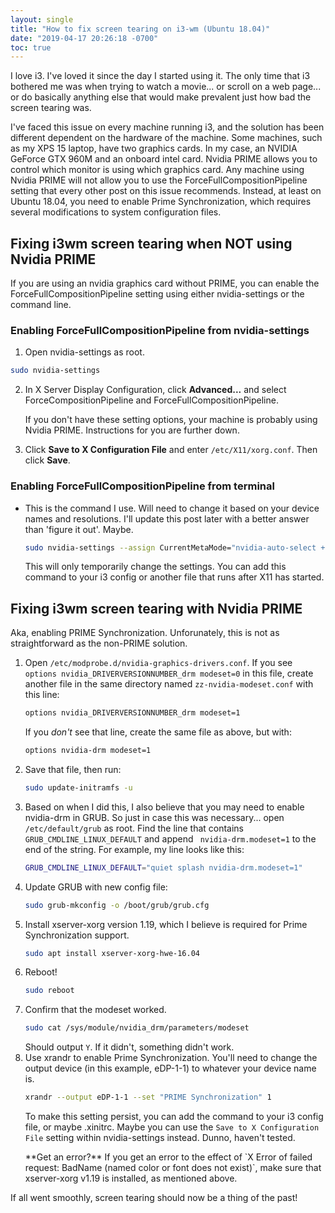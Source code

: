 ```yaml
---
layout: single
title: "How to fix screen tearing on i3-wm (Ubuntu 18.04)"
date: "2019-04-17 20:26:18 -0700"
toc: true
---
```


I love i3. I've loved it since the day I started using it. The only time that i3 bothered me was when trying to watch a movie... or scroll on a web page... or do basically anything else that would make prevalent just how bad the screen tearing was.

I've faced this issue on every machine running i3, and the solution has been different dependent on the hardware of the machine.  Some machines, such as my XPS 15 laptop, have two graphics cards. In my case, an NVIDIA GeForce GTX 960M and an onboard intel card. Nvidia PRIME allows you to control which monitor is using which graphics card. Any machine using Nvidia PRIME will not allow you to use the ForceFullCompositionPipeline setting that every other post on this issue recommends. Instead, at least on Ubuntu 18.04, you need to enable Prime Synchronization, which requires several modifications to system configuration files.

## Fixing i3wm screen tearing when NOT using Nvidia PRIME
If you are using an nvidia graphics card without PRIME, you can enable the ForceFullCompositionPipeline setting using either nvidia-settings or the command line.

### Enabling ForceFullCompositionPipeline from nvidia-settings
1. Open nvidia-settings as root.
```sh
sudo nvidia-settings
```
2. In X Server Display Configuration, click **Advanced...** and select ForceCompositionPipeline and ForceFullCompositionPipeline.
    <p class='notice--warning'>If you don't have these setting options, your machine is probably using Nvidia PRIME. Instructions for you are further down.</p>

3. Click **Save to X Configuration File** and enter `/etc/X11/xorg.conf`. Then click **Save**.

### Enabling ForceFullCompositionPipeline from terminal
* This is the command I use. Will need to change it based on your device names and resolutions. I'll update this post later with a better answer than 'figure it out'. Maybe.
	```sh
	sudo nvidia-settings --assign CurrentMetaMode="nvidia-auto-select +0+0 { ForceFullCompositionPipeline = On }, HDMI-1-1: nvidia-auto-select +3840+0 {ForceCompositionPipeline=On}"
	```
	This will only temporarily change the settings. You can add this command to your i3 config or another file that runs after X11 has started.

## Fixing i3wm screen tearing with Nvidia PRIME
Aka, enabling PRIME Synchronization. Unforunately, this is not as straightforward as the non-PRIME solution.
1. Open `/etc/modprobe.d/nvidia-graphics-drivers.conf`. If you see `options nvidia_DRIVERVERSIONNUMBER_drm modeset=0` in this file, create another file in the same directory named `zz-nvidia-modeset.conf` with this line:
	```sh
	options nvidia_DRIVERVERSIONNUMBER_drm modeset=1
	```
	If you *don't* see that line, create the same file as above, but with:
	```sh
	options nvidia-drm modeset=1
	```
2. Save that file, then run:
	```sh
	sudo update-initramfs -u
	```
3. Based on when I did this, I also believe that you may need to enable nvidia-drm in GRUB. So just in case this was necessary... open `/etc/default/grub` as root. Find the line that contains `GRUB_CMDLINE_LINUX_DEFAULT` and append ` nvidia-drm.modeset=1` to the end of the string. For example, my line looks like this:
	```sh
	GRUB_CMDLINE_LINUX_DEFAULT="quiet splash nvidia-drm.modeset=1"
	```
4. Update GRUB with new config file:
	```sh
	sudo grub-mkconfig -o /boot/grub/grub.cfg
	```
1. Install xserver-xorg version 1.19, which I believe is required for Prime Synchronization support.
	```sh
	sudo apt install xserver-xorg-hwe-16.04
	```
5. Reboot!
	```sh
	sudo reboot
	```
1. Confirm that the modeset worked.
	```sh
	sudo cat /sys/module/nvidia_drm/parameters/modeset
	```
	Should output `Y`. If it didn't, something didn't work.
7. Use xrandr to enable Prime Synchronization. You'll need to change the output device (in this example, eDP-1-1) to whatever your device name is. 
	```sh
	xrandr --output eDP-1-1 --set "PRIME Synchronization" 1
	```
	To make this setting persist, you can add the command to your i3 config file, or maybe .xinitrc. Maybe you can use the `Save to X Configuration File` setting within nvidia-settings instead. Dunno, haven't tested.
    <p class='notice--warning'>**Get an error?** If you get an error to the effect of `X Error of failed request:  BadName (named color or font does not exist)`, make sure that xserver-xorg v1.19 is installed, as mentioned above.</p>

If all went smoothly, screen tearing should now be a thing of the past!
